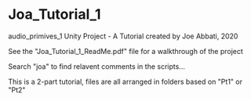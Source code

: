 # Joa_Tutorial_1
audio_primives_1 Unity Project - A Tutorial created by Joe Abbati, 2020

See the "Joa_Tutorial_1_ReadMe.pdf" file for a walkthrough of the project

Search "joa" to find relavent comments in the scripts...

This is a 2-part tutorial, files are all arranged in folders based on "Pt1" or "Pt2"
